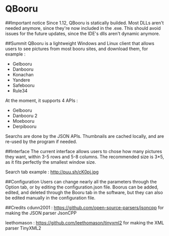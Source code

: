 # QBooru

##Important notice
Since 1.12, QBooru is statically builded. Most DLLs aren't needed anymore, since they're now included in the .exe. This should avoid issues for the future updates, since the IDE's dlls aren't dynamic anymore.

##Summit
QBooru is a lightweight Windows and Linux client that allows users to see pictures from most booru sites, and download them, for example :
<ul>
  <li>Gelbooru</li>
  <li>Danbooru</li>
  <li>Konachan</li>
  <li>Yandere</li>
  <li>Safebooru</li>
  <li>Rule34</li>
</ul>

At the moment, it supports 4 APIs :
<ul>
  <li>Gelbooru</li>
  <li>Danbooru 2</li>
  <li>Moebooru</li>
  <li>Derpibooru</li>
</ul>

Searchs are done by the JSON APIs. Thumbnails are cached locally, and are re-used by the program if needed.

##Interface
The current interface allows users to chose how many pictures they want, within 3-5 rows and 5-8 columns.
The recommended size is 3*5, as it fits perfectly the smallest window size.

Search tab example : http://puu.sh/cK0pj.jpg

##Configuration
Users can change nearly all the parameters through the Option tab, or by editing the configuration.json file.
Boorus can be added, edited, and deleted through the Booru tab in the software, but they can also be edited manually in the configuration file.

##Credits
cdunn2001 : https://github.com/open-source-parsers/jsoncpp for making the JSON parser JsonCPP

leethomason : https://github.com/leethomason/tinyxml2 for making the XML parser TinyXML2
